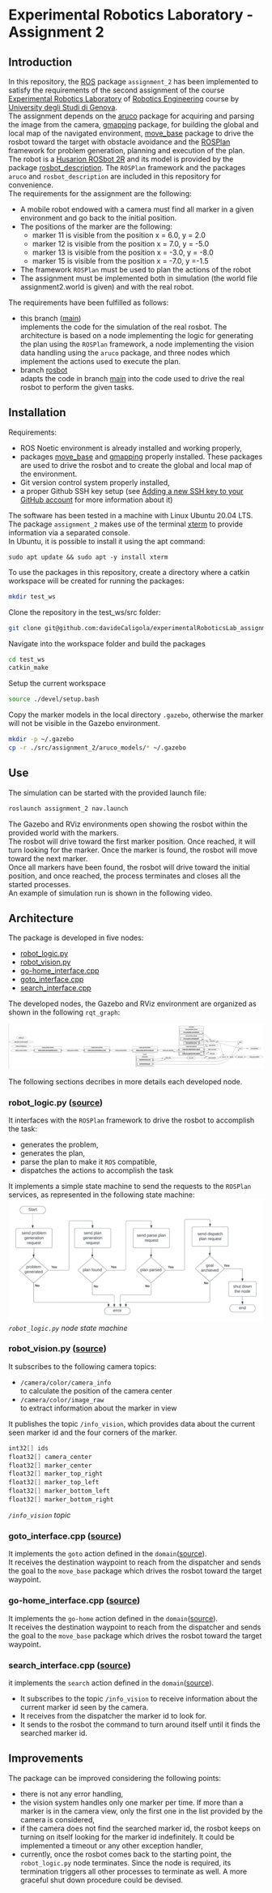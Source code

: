 # Experimental Robotics Laboratory - Assignment 2

## Introduction

In this repository, the [ROS](https://www.ros.org) package `assignment_2` has been implemented to satisfy the requirements of the second assignment of the course [Experimental Robotics Laboratory](https://corsi.unige.it/en/off.f/2023/ins/66551?codcla=10635) of [Robotics Engineering](https://corsi.unige.it/en/corsi/10635) course by [University degli Studi di Genova](https://unige.it).  
The assignment depends on the [aruco](https://github.com/pal-robotics/aruco_ros/tree/noetic-devel/aruco) package for acquiring and parsing the image from the camera, [gmapping](http://wiki.ros.org/gmapping) package, for building the global and local map of the navigated environment, [move_base](http://wiki.ros.org/move_base) package to drive the rosbot toward the target with obstacle avoidance and the [ROSPlan](https://kcl-planning.github.io/ROSPlan/) framework for problem generation, planning and execution of the plan.  
The robot is a [Husarion ROSbot 2R](https://husarion.com/#robots) and its model is provided by the package [rosbot_description](https://github.com/husarion/rosbot_ros/tree/noetic/src/rosbot_description). The `ROSPlan` framework and the packages `aruco` and `rosbot_description` are included in this repository for convenience.  
The requirements for the assignment are the following:

- A mobile robot endowed with a camera must find all marker in a given environment and go back to the initial position.
- The positions of the marker are the following:
  - marker 11 is visible from the position x = 6.0, y = 2.0
  - marker 12 is visible from the position x = 7.0, y = -5.0
  - marker 13 is visible from the position x = -3.0, y = -8.0
  - marker 15 is visible from the position x = -7.0, y =-1.5
- The framework `ROSPlan` must be used to plan the actions of the robot
- The assignment must be implemented both in simulation (the world file assignment2.world is given) and with the real robot.

The requirements have been fulfilled as follows:

- this branch ([main](https://github.com/davideCaligola/experimentalRoboticsLab_assignment2))  
  implements the code for the simulation of the real rosbot. The architecture is based on a node implementing the logic for generating the plan using the `ROSPlan` framework, a node implementing the vision data handling using the `aruco` package, and three nodes which implement the actions used to execute the plan.
- branch [rosbot](https://github.com/davideCaligola/experimentalRoboticsLab_assignment2/tree/rosbot)  
  adapts the code in branch [main](https://github.com/davideCaligola/experimentalRoboticsLab_assignment2) into the code used to drive the real rosbot to perform the given tasks.

## Installation

Requirements:

- ROS Noetic environment is already installed and working properly,
- packages [move_base](http://wiki.ros.org/move_base) and [gmapping](http://wiki.ros.org/gmapping) properly installed. These packages are used to drive the rosbot and to create the global and local map of the environment.
- Git version control system properly installed,
- a proper Github SSH key setup (see [Adding a new SSH key to your GitHub account](https://docs.github.com/en/authentication/connecting-to-github-with-ssh/adding-a-new-ssh-key-to-your-github-account) for more information about it)

The software has been tested in a machine with Linux Ubuntu 20.04 LTS.  
The package `assignment_2` makes use of the terminal [xterm](https://invisible-island.net/xterm/) to provide information via a separated console.  
In Ubuntu, it is possible to install it using the apt command:  

```shell
sudo apt update && sudo apt -y install xterm
```

To use the packages in this repository, create a directory where a catkin workspace will be created for running the packages:

```bash
mkdir test_ws
```

Clone the repository in the test_ws/src folder:

```bash
git clone git@github.com:davideCaligola/experimentalRoboticsLab_assignment2.git test_ws/src
```

Navigate into the workspace folder and build the packages

```bash
cd test_ws
catkin_make
```

Setup the current workspace

```bash
source ./devel/setup.bash
```

Copy the marker models in the local directory `.gazebo`, otherwise the marker will not be visible in the Gazebo environment.

```bash
mkdir -p ~/.gazebo
cp -r ./src/assignment_2/aruco_models/* ~/.gazebo
```

## Use

The simulation can be started with the provided launch file:

```bash
roslaunch assignment_2 nav.launch
```

The Gazebo and RViz environments open showing the rosbot within the provided world with the markers.  
The rosbot will drive toward the first marker position. Once reached, it will turn looking for the marker. Once the marker is found, the rosbot will move toward the next marker.  
Once all markers have been found, the rosbot will drive toward the initial position, and once reached, the process terminates and closes all the started processes.  
An example of simulation run is shown in the following video.


## Architecture

The package is developed in five nodes:  

- [robot_logic.py](#robot_logicpy-source)
- [robot_vision.py](#robot_visionpy-source)
- [go-home_interface.cpp](#go-home_interfacecpp-source)
- [goto_interface.cpp](#goto_interfacecpp-source)
- [search_interface.cpp](#search_interfacecpp-source)

The developed nodes, the Gazebo and RViz environment are organized as shown in the following `rqt_graph`:

<img src="./assets/rqt_graph_main.png" alt="rqt_graph main">

The following sections decribes in more details each developed node.

### robot_logic.py ([source](./assignment_2/script/robot_logic.py))
It interfaces with the `ROSPlan` framework to drive the rosbot to accomplish the task:

- generates the problem,
- generates the plan,
- parse the plan to make it `ROS` compatible,
- dispatches the actions to accomplish the task

It implements a simple state machine to send the requests  to the `ROSPlan` services, as represented in the following state machine:
<img src="./assets/robot_logic_stateMachine.png" alt="robot_logic.py state machine">  
*`robot_logic.py` node state machine*

### robot_vision.py ([source](./assignment_2/script/robot_vision.py))
It subscribes to the following camera topics:

- `/camera/color/camera_info`  
    to calculate the position of the camera center  
- `/camera/color/image_raw`  
    to extract information about the marker in view  

It publishes the topic `/info_vision`, which provides data about the current seen marker id and the four corners of the marker.

```C++
int32[] ids
float32[] camera_center
float32[] marker_center
float32[] marker_top_right
float32[] marker_top_left
float32[] marker_bottom_left
float32[] marker_bottom_right
```

*`/info_vision` topic*

### goto_interface.cpp ([source](./assignment_2/src/goto_interface.cpp))
It implements the `goto` action defined in the `domain`([source](./assignment_2/pddl/domain.pddl)).  
It receives the destination waypoint to reach from the dispatcher and sends the goal to the `move_base` package which drives the rosbot toward the target waypoint.

### go-home_interface.cpp ([source](./assignment_2/src/go-home_interface.cpp))
It implements the `go-home` action defined in the `domain`([source](./assignment_2/pddl/domain.pddl)).  
It receives the destination waypoint to reach from the dispatcher and sends the goal to the `move_base` package which drives the rosbot toward the target waypoint.

### search_interface.cpp ([source](./assignment_2/src/search_interface.cpp))
it implements the `search` action defined in the `domain`([source](./assignment_2/pddl/domain.pddl)).  

- It subscribes to the topic `/info_vision` to receive information about the current marker id seen by the camera.
- It receives from the dispatcher the marker id to look for.
- It sends to the rosbot the command to turn around itself until it finds the searched marker id.

## Improvements

The package can be improved considering the following points:

- there is not any error handling,
- the vision system handles only one marker per time. If more than a marker is in the camera view, only the first one in the list provided by the camera is considered,
- if the camera does not find the searched marker id, the rosbot keeps on turning on itself looking for the marker id indefinitely. It could be implemented a timeout or any other exception handler,
- currently, once the rosbot comes back to the starting point, the `robot_logic.py` node terminates. Since the node is required, its termination triggers all other processes to terminate as well. A more graceful shut down procedure could be devised.